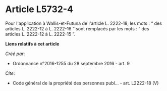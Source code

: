 # Article L5732-4

Pour l'application à Wallis-et-Futuna de l'article L. 2222-18, les mots : “ des articles L. 2222-12 à L. 2222-16 ” sont
remplacés par les mots : “ des articles L. 2222-12 à L. 2222-15 ”.

**Liens relatifs à cet article**

_Créé par_:

  - Ordonnance n°2016-1255 du 28 septembre 2016 - art. 9

_Cite_:

  - Code général de la propriété des personnes publ... - art. L2222-18 (V)
